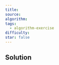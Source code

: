 ```yaml
---
title: 
source: 
algorithm: 
tags:
  - algorithm-exercise
difficulty: 
star: false
---
```


## Solution

```cpp

```
